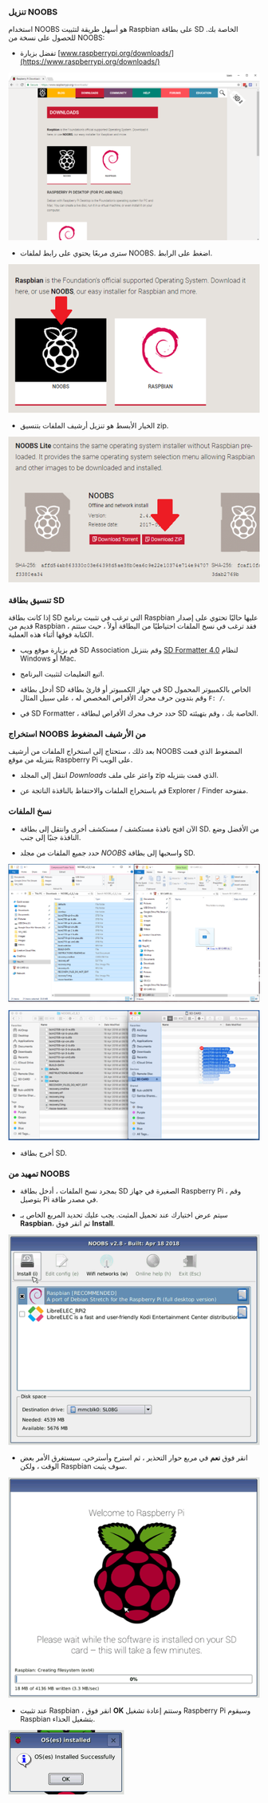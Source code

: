 ### تنزيل NOOBS

استخدام NOOBS هو أسهل طريقة لتثبيت Raspbian على بطاقة SD الخاصة بك. للحصول على نسخة من NOOBS:

+ تفضل بزيارة [www.raspberrypi.org/downloads/](https://www.raspberrypi.org/downloads/)

![صفحة التنزيلات](images/downloads-page.png)

+ سترى مربعًا يحتوي على رابط لملفات NOOBS. اضغط على الرابط.

![انقر على NOOBS](images/click-noobs.png)

+ الخيار الأبسط هو تنزيل أرشيف الملفات بتنسيق zip.

![تنزيل الرمز البريدي](images/download-zip.png)

### تنسيق بطاقة SD

إذا كانت بطاقة SD التي ترغب في تثبيت برنامج Raspbian عليها حاليًا تحتوي على إصدار قديم من Raspbian ، فقد ترغب في نسخ الملفات احتياطيًا من البطاقة أولاً ، حيث ستتم الكتابة فوقها أثناء هذه العملية.

+ قم بزيارة موقع ويب SD Association وقم بتنزيل [SD Formatter 4.0](https://www.sdcard.org/downloads/formatter_4/index.html) لنظام Windows أو Mac.

+ اتبع التعليمات لتثبيت البرنامج.

+ أدخل بطاقة SD في جهاز الكمبيوتر أو قارئ بطاقة SD الخاص بالكمبيوتر المحمول وقم بتدوين حرف محرك الأقراص المخصص له ، على سبيل المثال `F: /`.

+ في SD Formatter ، حدد حرف محرك الأقراص لبطاقة SD الخاصة بك ، وقم بتهيئته.

### استخراج NOOBS من الأرشيف المضغوط

بعد ذلك ، ستحتاج إلى استخراج الملفات من أرشيف NOOBS المضغوط الذي قمت بتنزيله من موقع Raspberry Pi على الويب.

+ انتقل إلى المجلد *Downloads* واعثر على ملف zip الذي قمت بتنزيله.

+ قم باستخراج الملفات والاحتفاظ بالنافذة الناتجة عن Explorer / Finder مفتوحة.

### نسخ الملفات

+ الآن افتح نافذة مستكشف / مستكشف أخرى وانتقل إلى بطاقة SD. من الأفضل وضع النافذة جنبًا إلى جنب.

+ حدد جميع الملفات من مجلد *NOOBS* واسحبها إلى بطاقة SD.

![نسخة ويندوز](images/copy3.png)

![ماكوس نسخة](images/macos_copy.png)

+ أخرج بطاقة SD.

### تمهيد من NOOBS

+ بمجرد نسخ الملفات ، أدخل بطاقة SD الصغيرة في جهاز Raspberry Pi ، وقم بتوصيل Pi في مصدر طاقة.

+ سيتم عرض اختيارك عند تحميل المثبت. يجب عليك تحديد المربع الخاص بـ **Raspbian**، ثم انقر فوق **Install**.

![التثبت](images/install.png)

+ انقر فوق **نعم** في مربع حوار التحذير ، ثم استرح وأسترخي. سيستغرق الأمر بعض الوقت ، ولكن Raspbian سوف يثبت.

![تركيب](images/installing.png)

+ عند تثبيت Raspbian ، انقر فوق **OK** وستتم إعادة تشغيل Raspberry Pi وسيقوم Raspbian بتشغيل الحذاء.

![المثبتة](images/installed.png)